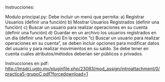 Instrucciones:

Modulo principal.py: Debe incluir un menú que permita:
    a) Registrar Usuarios (definir una función)
    b) Mostrar Usuarios Registrados (definir una función)
    c) Buscar un usuario para realizar operaciones en su cuenta (definir una función)
    d) Guardar en un archivo los usuarios registrados en un día (definir una función)
En la opción “c) Buscar un usuario para realizar operaciones en su cuenta”, se deben incluir opciones para modificar datos del usuario y para realizar movimientos en su saldo. Se debe tener en cuenta cuáles atributos/métodos deberían ser públicos o privados.

Instrucciones en pdf: http://lmsdci.ugto.mx/pluginfile.php/23083/mod_assign/introattachment/0/practica5-grupoC.pdf?forcedownload=1
